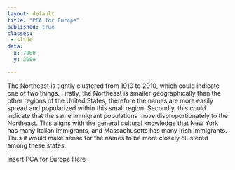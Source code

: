 ```yaml
---
layout: default
title: "PCA for Europe"
published: true
classes:
 - slide
data:
  x: 7000
  y: 3000

---
```


The Northeast is tightly clustered from 1910 to 2010, which could indicate one of two things. Firstly, the Northeast is smaller geographically than the other regions of the United States, therefore the names are more easily spread and popularized within this small region. Secondly, this could indicate that the same immigrant populations move disproportionately to the Northeast. This aligns with the general cultural knowledge that New York has many Italian immigrants, and Massachusetts has many Irish immigrants. Thus it would make sense for the names to be more closely clustered among these states.  

Insert PCA for Europe Here
